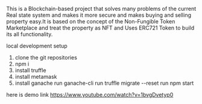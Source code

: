 This is a Blockchain-based project that solves many problems of the current Real state system and makes it more secure and makes buying and selling property easy.It is based on the concept of the Non-Fungible Token Marketplace and treat the property as NFT and Uses ERC721 Token to build its all functionality.

local development setup 

1) clone the git repositories
2) npm i
3) install truffle 
4) install metamask
5) install ganache 
run ganache-cli
run truffle migrate --reset 
run npm start 

here is demo link 
https://www.youtube.com/watch?v=1bvgDvetyp0
